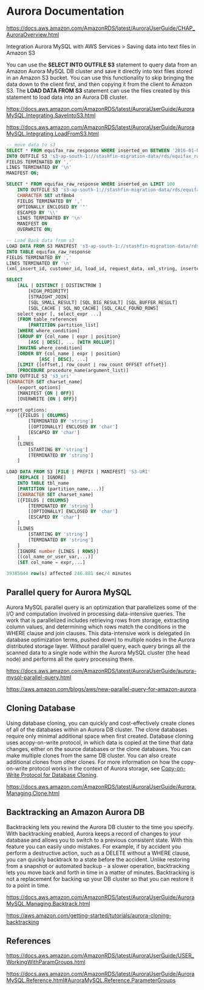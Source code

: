 # Aurora Documentation

https://docs.aws.amazon.com/AmazonRDS/latest/AuroraUserGuide/CHAP_AuroraOverview.html

Integration Aurora MySQL with AWS Services > Saving data into text files in Amazon S3

You can use the **SELECT INTO OUTFILE S3** statement to query data from an Amazon Aurora MySQL DB cluster and save it directly into text files stored in an Amazon S3 bucket. You can use this functionality to skip bringing the data down to the client first, and then copying it from the client to Amazon S3. The **LOAD DATA FROM S3** statement can use the files created by this statement to load data into an Aurora DB cluster.

https://docs.aws.amazon.com/AmazonRDS/latest/AuroraUserGuide/AuroraMySQL.Integrating.SaveIntoS3.html

https://docs.aws.amazon.com/AmazonRDS/latest/AuroraUserGuide/AuroraMySQL.Integrating.LoadFromS3.html

```sql
-- move data to s3
SELECT * FROM equifax_raw_response WHERE inserted_on BETWEEN '2016-01-01' AND '2019-08-31'
INTO OUTFILE S3 's3-ap-south-1://stashfin-migration-data/rds/equifax_raw_response/equifax_raw_response_2016-01-01_to_2019-08-31'
FIELDS TERMINATED BY ','
LINES TERMINATED BY '\n'
MANIFEST ON;

SELECT * FROM equifax_raw_response WHERE inserted_on LIMIT 100
    INTO OUTFILE S3 's3-ap-south-1://stashfin-migration-data/rds/equifax_raw_response/equifax_raw_response_escaped'
    CHARACTER SET utf8mb4
    FIELDS TERMINATED BY ','
    OPTIONALLY ENCLOSED BY '"'
    ESCAPED BY '\\'
    LINES TERMINATED BY '\n'
    MANIFEST ON
    OVERWRITE ON;

-- Load Back data from s3
LOAD DATA FROM S3 MANIFEST 's3-ap-south-1://stashfin-migration-data/rds/equifax_raw_response/equifax_raw_response_2016-01-01_to_2019-08-31.manifest'
INTO TABLE equifax_raw_response
FIELDS TERMINATED BY ','
LINES TERMINATED BY '\n'
(xml_insert_id, customer_id, load_id, request_data, xml_string, inserted_on, inserted_by, s3_key_request, s3_key_response, is_success);

SELECT
    [ALL | DISTINCT | DISTINCTROW ]
        [HIGH_PRIORITY]
        [STRAIGHT_JOIN]
        [SQL_SMALL_RESULT] [SQL_BIG_RESULT] [SQL_BUFFER_RESULT]
        [SQL_CACHE | SQL_NO_CACHE] [SQL_CALC_FOUND_ROWS]
    select_expr [, select_expr ...]
    [FROM table_references
        [PARTITION partition_list]
    [WHERE where_condition]
    [GROUP BY {col_name | expr | position}
        [ASC | DESC], ... [WITH ROLLUP]]
    [HAVING where_condition]
    [ORDER BY {col_name | expr | position}
            [ASC | DESC], ...]
    [LIMIT {[offset,] row_count | row_count OFFSET offset}]
    [PROCEDURE procedure_name(argument_list)]
INTO OUTFILE S3 's3_uri'
[CHARACTER SET charset_name]
    [export_options]
    [MANIFEST {ON | OFF}]
    [OVERWRITE {ON | OFF}]

export_options:
    [{FIELDS | COLUMNS}
        [TERMINATED BY 'string']
        [[OPTIONALLY] ENCLOSED BY 'char']
        [ESCAPED BY 'char']
    ]
    [LINES
        [STARTING BY 'string']
        [TERMINATED BY 'string']
    ]

LOAD DATA FROM S3 [FILE | PREFIX | MANIFEST] 'S3-URI'
    [REPLACE | IGNORE]
    INTO TABLE tbl_name
    [PARTITION (partition_name,...)]
    [CHARACTER SET charset_name]
    [{FIELDS | COLUMNS}
        [TERMINATED BY 'string']
        [[OPTIONALLY] ENCLOSED BY 'char']
        [ESCAPED BY 'char']
    ]
    [LINES
        [STARTING BY 'string']
        [TERMINATED BY 'string']
    ]
    [IGNORE number {LINES | ROWS}]
    [(col_name_or_user_var,...)]
    [SET col_name = expr,...]

39385044 row(s) affected 246.881 sec/4 minutes
```

## Parallel query for Aurora MySQL

Aurora MySQL parallel query is an optimization that parallelizes some of the I/O and computation involved in processing data-intensive queries. The work that is parallelized includes retrieving rows from storage, extracting column values, and determining which rows match the conditions in the WHERE clause and join clauses. This data-intensive work is delegated (in database optimization terms, pushed down) to multiple nodes in the Aurora distributed storage layer. Without parallel query, each query brings all the scanned data to a single node within the Aurora MySQL cluster (the head node) and performs all the query processing there.

https://docs.aws.amazon.com/AmazonRDS/latest/AuroraUserGuide/aurora-mysql-parallel-query.html

https://aws.amazon.com/blogs/aws/new-parallel-query-for-amazon-aurora

## Cloning Database

Using database cloning, you can quickly and cost-effectively create clones of all of the databases within an Aurora DB cluster. The clone databases require only minimal additional space when first created.
Database cloning uses acopy-on-write protocol, in which data is copied at the time that data changes, either on the source databases or the clone databases. You can make multiple clones from the same DB cluster. You can also create additional clones from other clones. For more information on how the copy-on-write protocol works in the context of Aurora storage, see [Copy-on-Write Protocol for Database Cloning](https://docs.aws.amazon.com/AmazonRDS/latest/AuroraUserGuide/Aurora.Managing.Clone.html#Aurora.Managing.Clone.Protocol).

https://docs.aws.amazon.com/AmazonRDS/latest/AuroraUserGuide/Aurora.Managing.Clone.html

## Backtracking an Amazon Aurora DB

Backtracking lets you rewind the Aurora DB cluster to the time you specify. With backtracking enabled, Aurora keeps a record of changes to your database and allows you to switch to a previous consistent state. With this feature you can easily undo mistakes. For example, if by accident you perform a destructive action, such as a DELETE without a WHERE clause, you can quickly backtrack to a state before the accident. Unlike restoring from a snapshot or automated backup - a slower operation, backtracking lets you move back and forth in time in a matter of minutes.
Backtracking is not a replacement for backing up your DB cluster so that you can restore it to a point in time.

https://docs.aws.amazon.com/AmazonRDS/latest/AuroraUserGuide/AuroraMySQL.Managing.Backtrack.html

https://aws.amazon.com/getting-started/tutorials/aurora-cloning-backtracking

## References

https://docs.aws.amazon.com/AmazonRDS/latest/AuroraUserGuide/USER_WorkingWithParamGroups.html

https://docs.aws.amazon.com/AmazonRDS/latest/AuroraUserGuide/AuroraMySQL.Reference.html#AuroraMySQL.Reference.ParameterGroups
